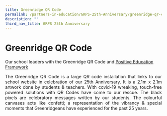 ```yaml
---
title: Greenridge QR Code
permalink: /partners-in-education/GRPS-25th-Anniversary/greenridge-qr-code/
description: ""
third_nav_title: GRPS 25th Anniversary
---
```

# Greenridge QR Code
Our school leaders with the Greenridge QR Code and [Positive Education Framework](https://greenridgepri-moe-edu-sg-admin.cwp.sg/departments/student-well-being/student-well-being)

<p style="text-align: justify;">The Greenridge QR Code is a large QR code installation that links to our school website in celebration of our 25th Anniversary. It is a 2.1m x 2.1m artwork done by students & teachers. With covid-19 wreaking, touch-free powered solutions with QR Codes have come to our rescue. The black pixels are celebratory messages written by our students. The colourful canvases acts like confetti; a representation of the vibrancy & special moments that Greenridgeans have experienced for the past 25 years.</p>
